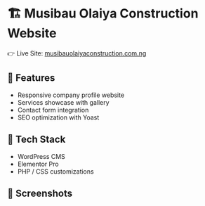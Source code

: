 # 🏗️ Musibau Olaiya Construction Website  

👉 Live Site: [musibauolaiyaconstruction.com.ng](http://musibauolaiyaconstruction.com.ng)  

## 🔹 Features
- Responsive company profile website  
- Services showcase with gallery  
- Contact form integration  
- SEO optimization with Yoast  

## 🔹 Tech Stack
- WordPress CMS  
- Elementor Pro  
- PHP / CSS customizations  

## 🔹 Screenshots

